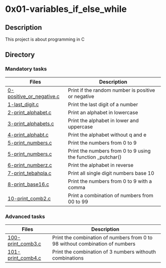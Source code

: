# 0x01-variables_if_else_while

## Description
This project is about programming in C

## Directory

### Mandatory tasks
| Files | Description |
| ----- | ----------- |
| [0-positive_or_negative.c](https://github.com/MinaSamirSaad/alx-low_level_programming/tree/master/0x01-variables_if_else_while/0-positive_or_negative.c) | Print if the random number is positive or negative |
| [1-last_digit.c](https://github.com/MinaSamirSaad/alx-low_level_programming/tree/master/0x01-variables_if_else_while/1-last_digit.c) | Print the last digit of a number |
| [2-print_alphabet.c](https://github.com/MinaSamirSaad/alx-low_level_programming/tree/master/0x01-variables_if_else_while/2-print_alphabet.c) | Print an alphabet in lowercase |
| [3-print_alphabets.c](https://github.com/MinaSamirSaad/alx-low_level_programming/tree/master/0x01-variables_if_else_while/3-print_alphabets.c) | Print the alphabet in lower and uppercase |
| [4-print_alphabt.c](https://github.com/MinaSamirSaad/alx-low_level_programming/tree/master/0x01-variables_if_else_while/4-print_alphabt.c) | Print the alphabet without q and e |
| [5-print_numbers.c](https://github.com/MinaSamirSaad/alx-low_level_programming/tree/master/0x01-variables_if_else_while/5-print_numbers.c) | Print the numbers from 0 to 9 |
| [5-print_numbers.c](https://github.com/MinaSamirSaad/alx-low_level_programming/tree/master/0x01-variables_if_else_while/5-print_numbers.c) | Print the numbers from 0 to 9 using the function _putchar() |
| [6-print_numberz.c](https://github.com/MinaSamirSaad/alx-low_level_programming/tree/master/0x01-variables_if_else_while/6-print_numberz.c) | Print the alphabet in reverse |
| [7-print_tebahpla.c](https://github.com/MinaSamirSaad/alx-low_level_programming/tree/master/0x01-variables_if_else_while/7-print_tebahpla.c) | Print all single digit numbers base 10 |
| [8-print_base16.c](https://github.com/MinaSamirSaad/alx-low_level_programming/tree/master/0x01-variables_if_else_while/8-print_base16.c) | Print the numbers from 0 to 9 with a comma |
| [10-print_comb2.c](https://github.com/MinaSamirSaad/alx-low_level_programming/tree/master/0x01-variables_if_else_while/10-print_comb2.c) | Print a combination of numbers from 00 to 99 |

### Advanced tasks
| Files | Description |
| ----- | ----------- |
| [100-print_comb3.c](https://github.com/MinaSamirSaad/alx-low_level_programming/tree/master/0x01-variables_if_else_while/100-print_comb3.c) | Print the combination of numbers from 0 to 98 without combination of numbers |
| [101-print_comb4.c](https://github.com/MinaSamirSaad/alx-low_level_programming/tree/master/0x01-variables_if_else_while/101-print_comb4.c) | Print the combination of 3 numbers withouth combinations |
